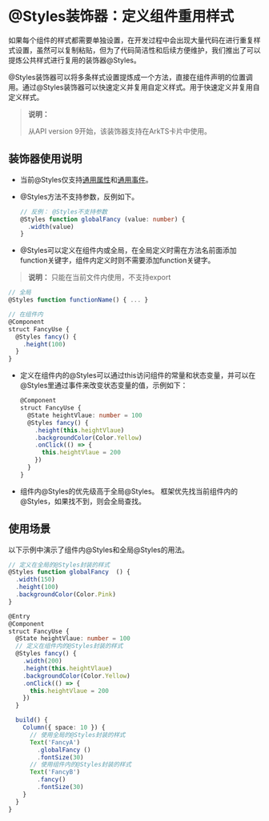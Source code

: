 # \@Styles装饰器：定义组件重用样式


如果每个组件的样式都需要单独设置，在开发过程中会出现大量代码在进行重复样式设置，虽然可以复制粘贴，但为了代码简洁性和后续方便维护，我们推出了可以提炼公共样式进行复用的装饰器\@Styles。


\@Styles装饰器可以将多条样式设置提炼成一个方法，直接在组件声明的位置调用。通过\@Styles装饰器可以快速定义并复用自定义样式。用于快速定义并复用自定义样式。


> **说明：**
>
> 从API version 9开始，该装饰器支持在ArkTS卡片中使用。


## 装饰器使用说明

- 当前\@Styles仅支持[通用属性](../reference/arkui-ts/ts-universal-attributes-size.md)和[通用事件](../reference/arkui-ts/ts-universal-events-click.md)。

- \@Styles方法不支持参数，反例如下。

  ```ts
  // 反例： @Styles不支持参数
  @Styles function globalFancy (value: number) {
    .width(value)
  }
  ```

- \@Styles可以定义在组件内或全局，在全局定义时需在方法名前面添加function关键字，组件内定义时则不需要添加function关键字。

> **说明：**
> 只能在当前文件内使用，不支持export

  ```ts
  // 全局
  @Styles function functionName() { ... }

  // 在组件内
  @Component
  struct FancyUse {
    @Styles fancy() {
      .height(100)
    }
  }
  ```

- 定义在组件内的\@Styles可以通过this访问组件的常量和状态变量，并可以在\@Styles里通过事件来改变状态变量的值，示例如下：

  ```ts
  @Component
  struct FancyUse {
    @State heightVlaue: number = 100
    @Styles fancy() {
      .height(this.heightVlaue)
      .backgroundColor(Color.Yellow)
      .onClick(() => {
        this.heightVlaue = 200
      })
    }
  }
  ```

- 组件内\@Styles的优先级高于全局\@Styles。
  框架优先找当前组件内的\@Styles，如果找不到，则会全局查找。


## 使用场景

以下示例中演示了组件内\@Styles和全局\@Styles的用法。



```ts
// 定义在全局的@Styles封装的样式
@Styles function globalFancy  () {
  .width(150)
  .height(100)
  .backgroundColor(Color.Pink)
}

@Entry
@Component
struct FancyUse {
  @State heightVlaue: number = 100
  // 定义在组件内的@Styles封装的样式
  @Styles fancy() {
    .width(200)
    .height(this.heightVlaue)
    .backgroundColor(Color.Yellow)
    .onClick(() => {
      this.heightVlaue = 200
    })
  }

  build() {
    Column({ space: 10 }) {
      // 使用全局的@Styles封装的样式
      Text('FancyA')
        .globalFancy ()
        .fontSize(30)
      // 使用组件内的@Styles封装的样式
      Text('FancyB')
        .fancy()
        .fontSize(30)
    }
  }
}
```
